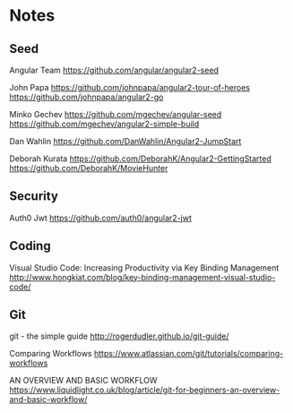 # Notes

## Seed

Angular Team
https://github.com/angular/angular2-seed

John Papa
https://github.com/johnpapa/angular2-tour-of-heroes
https://github.com/johnpapa/angular2-go

Minko Gechev
https://github.com/mgechev/angular-seed
https://github.com/mgechev/angular2-simple-build

Dan Wahlin
https://github.com/DanWahlin/Angular2-JumpStart

Deborah Kurata
https://github.com/DeborahK/Angular2-GettingStarted
https://github.com/DeborahK/MovieHunter

## Security
Auth0 Jwt
https://github.com/auth0/angular2-jwt

## Coding
Visual Studio Code: Increasing Productivity via Key Binding Management
http://www.hongkiat.com/blog/key-binding-management-visual-studio-code/

## Git
git - the simple guide
http://rogerdudler.github.io/git-guide/

Comparing Workflows
https://www.atlassian.com/git/tutorials/comparing-workflows

AN OVERVIEW AND BASIC WORKFLOW
https://www.liquidlight.co.uk/blog/article/git-for-beginners-an-overview-and-basic-workflow/